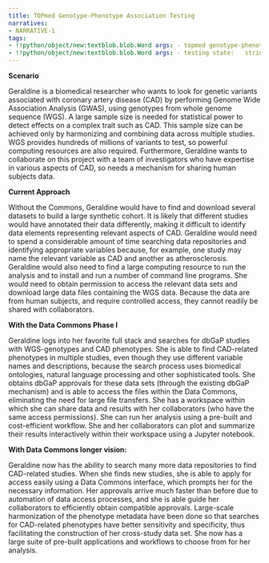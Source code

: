 ```yaml
---
title: TOPmed Genotype-Phenotype Association Testing
narratives:
- NARRATIVE-1
tags:
- !!python/object/new:textblob.blob.Word args: - topmed genotype-phenotype state:   string: topmed genotype-phenotype   pos_tag: null
- !!python/object/new:textblob.blob.Word args: - testing state:   string: testing   pos_tag: null
---
```

**Scenario**

Geraldine is a biomedical researcher who wants to look for genetic variants
associated with coronary artery disease (CAD) by performing Genome Wide
Association Analysis (GWAS), using genotypes from whole genome sequence (WGS).
A large sample size is needed for statistical power to detect effects on a
complex trait such as CAD. This sample size can be achieved only by harmonizing
and combining data across multiple studies.  WGS provides hundreds of millions
of variants to test, so powerful computing resources are also required.
Furthermore, Geraldine wants to collaborate on this project with a team of
investigators who have expertise in various aspects of CAD, so needs a mechanism
for sharing human subjects data.


**Current Approach**

Without the Commons, Geraldine would have to find and download several datasets
to build a large synthetic cohort. It is likely that different studies would
have annotated their data differently, making it difficult to identify data
elements representing relevant aspects of CAD. Geraldine would need to spend a
considerable amount of time searching data repositories and identifying
appropriate variables because, for example, one study may name the relevant
variable as CAD and another as atherosclerosis. Geraldine would also need to
find a large computing resource to run the analysis and to install and run a
number of command line programs. She would need to obtain permission to access
the relevant data sets and download large data files containing the WGS data.
Because the data are from human subjects, and require controlled access, they
cannot readily be shared with collaborators.

**With the Data Commons Phase I**

Geraldine logs into her favorite full stack and searches for dbGaP studies with
WGS-genotypes and CAD phenotypes.  She is able to find CAD-related phenotypes in
multiple studies, even though they use different variable names and
descriptions, because the search process uses biomedical ontologies, natural
language processing and other sophisticated tools.  She obtains dbGaP approvals
for these data sets (through the existing dbGaP mechanism) and is able to access
the files within the Data Commons, eliminating the need for large file
transfers.  She has a workspace within which she can share data and results with
her collaborators (who have the same access permissions).  She can run her
analysis using a pre-built and cost-efficient workflow.  She and her
collaborators can plot and summarize their results interactively within their
workspace using a Jupyter notebook.

**With Data Commons longer vision:**

Geraldine now has the ability to search many more data repositories to find
CAD-related studies.  When she finds new studies, she is able to apply for
access easily using a Data Commons interface, which prompts her for the
necessary information.  Her approvals arrive much faster than before due to
automation of data access processes, and she is able guide her collaborators to
efficiently obtain compatible approvals. Large-scale harmonization of the
phenotype metadata have been done so that searches for CAD-related phenotypes
have better sensitivity and specificity, thus facilitating the construction of
her cross-study data set.  She now has a large suite of pre-built applications
and workflows to choose from for her analysis.